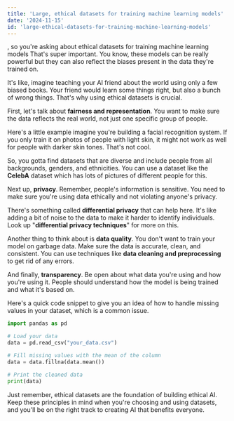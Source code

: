 ```yaml
---
title: 'Large, ethical datasets for training machine learning models'
date: '2024-11-15'
id: 'large-ethical-datasets-for-training-machine-learning-models'
---
```


, so you're asking about ethical datasets for training machine learning models That's super important. You know, these models can be really powerful but they can also reflect the biases present in the data they're trained on.  

It's like, imagine teaching your AI friend about the world using only a few biased books. Your friend would learn some things right, but also a bunch of wrong things. That's why using ethical datasets is crucial.

First, let's talk about **fairness and representation**.  You want to make sure the data reflects the real world, not just one specific group of people.  

Here's a little example  imagine you're building a facial recognition system.  If you only train it on photos of people with light skin, it might not work as well for people with darker skin tones.  That's not cool. 

So, you gotta find datasets that are diverse and include people from all backgrounds, genders, and ethnicities.  You can use a dataset like the **CelebA** dataset which has lots of pictures of different people for this.

Next up, **privacy**.  Remember, people's information is sensitive. You need to make sure you're using data ethically and not violating anyone's privacy.  

There's something called **differential privacy** that can help here. It's like adding a bit of noise to the data to make it harder to identify individuals.  Look up "**differential privacy techniques**" for more on this. 

Another thing to think about is **data quality**.  You don't want to train your model on garbage data.  Make sure the data is accurate, clean, and consistent. You can use techniques like **data cleaning and preprocessing** to get rid of any errors. 

And finally, **transparency**.  Be open about what data you're using and how you're using it.  People should understand how the model is being trained and what it's based on.

Here's a quick code snippet to give you an idea of how to handle missing values in your dataset, which is a common issue. 

```python
import pandas as pd

# Load your data
data = pd.read_csv("your_data.csv")

# Fill missing values with the mean of the column
data = data.fillna(data.mean())

# Print the cleaned data
print(data)
```

Just remember, ethical datasets are the foundation of building ethical AI. Keep these principles in mind when you're choosing and using datasets, and you'll be on the right track to creating AI that benefits everyone.
